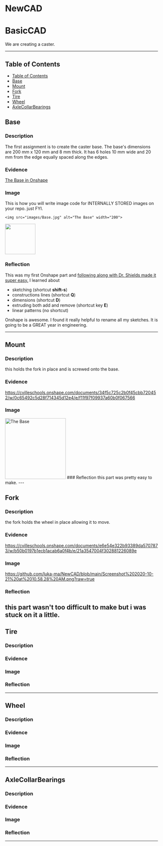 # NewCAD
# BasicCAD

We are creating a caster.

---
## Table of Contents
* [Table of Contents](#Table-of-Contents)
* [Base](#Base)
* [Mount](#Mount)
* [Fork](#Fork)
* [Tire](#Tire)
* [Wheel](#Wheel)
* [AxleCollarBearings](#AxleCollarBearings)

## Base

### Description

The first assignment is to create the caster base.  The base's dimensions are 200 mm x 120 mm and 8 mm thick.  It has 6 holes 10 mm wide and 20 mm from the edge equally spaced along the edges.

### Evidence
[The Base in Onshape](https://cvilleschools.onshape.com/documents/0d70f655203ca304cb3c5b7d/w/f55603f962f6fc74f5548a68/e/41d730c570a8d75fce9f51b6)

### Image
This is how you will write image code for INTERNALLY STORED images on your repo.   just FYI.
~~~
<img src="images/Base.jpg" alt="The Base" width="200">
~~~
<img src="https://github.com/OneCHSEngr/BasicCAD/blob/master/images/Base.jpg" width="100">

### Reflection

This was my first Onshape part and [following along with Dr. Shields made it super easy.](https://www.youtube.com/watch?v=93BFUD-HAG8&feature=emb_title&scrlybrkr=5670f0b4)  I learned about 
* sketching (shortcut **shift-s**)
* constructions lines (shortcut **Q**)
* dimensions (shortcut **D**)
* extruding both add and remove (shortcut key **E**)
* linear patterns (no shortcut)

Onshape is awesome.  I found it really helpful to rename all my sketches.  It is going to be a GREAT year in engineering.

---


## Mount

### Description
this holds the fork in place and is screwed onto the base.
### Evidence
https://cvilleschools.onshape.com/documents/34f5c725c2b0f45cbb720452/w/0c65492c5d28f714345d12e4/e/f11f97f09937a60b0f067566
### Image
<img src="images/Base.jpg" alt="The Base" width="200"> 
### Reflection
this part was pretty easy to make.
---


## Fork

### Description
the fork holds the wheel in place allowing it to move.
### Evidence
https://cvilleschools.onshape.com/documents/e6e54e322b93389da5707873/w/b50b0197b1ecb1acab6a0f4b/e/21a3547004f302881226089e
### Image
https://github.com/luka-ma/NewCAD/blob/main/Screenshot%202020-10-21%20at%2010.58.28%20AM.png?raw=true
### Reflection
this part wasn't too difficult to make but i was stuck on it a little.
---


## Tire

### Description

### Evidence

### Image

### Reflection

---


## Wheel

### Description

### Evidence

### Image

### Reflection

---


## AxleCollarBearings

### Description

### Evidence

### Image

### Reflection

---
